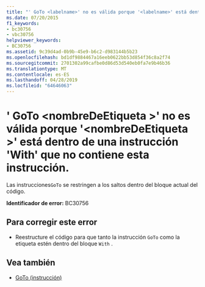 ```yaml
---
title: "' GoTo <labelname>' no es válida porque '<labelname>' está dentro de una instrucción 'With' que no contiene esta instrucción."
ms.date: 07/20/2015
f1_keywords:
- bc30756
- vbc30756
helpviewer_keywords:
- BC30756
ms.assetid: 9c39d4ad-0b9b-45e9-b6c2-d983144b5b23
ms.openlocfilehash: bd1df9884467a16eeb0622bb53d854f36c8a2f74
ms.sourcegitcommit: 2701302a99cafbe0d86d53d540eb0fa7e9b46b36
ms.translationtype: MT
ms.contentlocale: es-ES
ms.lasthandoff: 04/28/2019
ms.locfileid: "64646063"
---
```

# <a name="goto-labelname-is-not-valid-because-labelname-is-inside-a-with-statement-that-does-not-contain-this-statement"></a>' GoTo \<nombreDeEtiqueta >' no es válida porque '\<nombreDeEtiqueta >' está dentro de una instrucción 'With' que no contiene esta instrucción.
Las instrucciones`GoTo` se restringen a los saltos dentro del bloque actual del código.  
  
 **Identificador de error:** BC30756  
  
## <a name="to-correct-this-error"></a>Para corregir este error  
  
- Reestructure el código para que tanto la instrucción `GoTo` como la etiqueta estén dentro del bloque `With` .  
  
## <a name="see-also"></a>Vea también

- [GoTo (instrucción)](../../visual-basic/language-reference/statements/goto-statement.md)
